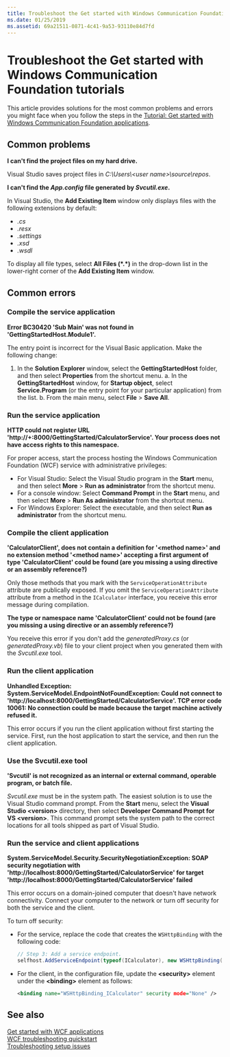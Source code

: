 ```yaml
---
title: Troubleshoot the Get started with Windows Communication Foundation tutorials
ms.date: 01/25/2019
ms.assetid: 69a21511-0871-4c41-9a53-93110e84d7fd
---
```

# Troubleshoot the Get started with Windows Communication Foundation tutorials

This article provides solutions for the most common problems and errors you might face when you follow the steps in the [Tutorial: Get started with Windows Communication Foundation applications](getting-started-tutorial.md). 
  
## Common problems

**I can't find the project files on my hard drive.**

 Visual Studio saves project files in *C:\Users\\&lt;user name&gt;\source\repos*.  

**I can't find the *App.config* file generated by *Svcutil.exe*.**

 In Visual Studio, the **Add Existing Item** window only displays files with the following extensions by default: 

- *.cs* 
- *.resx* 
- *.settings*
- *.xsd* 
- *.wsdl*

To display all file types, select **All Files (\*.\*)** in the drop-down list in the lower-right corner of the **Add Existing Item** window.  
  
## Common errors

### Compile the service application 

**Error BC30420 'Sub Main' was not found in 'GettingStartedHost.Module1'.**

The entry point is incorrect for the Visual Basic application. Make the following change:

   1. In the **Solution Explorer** window, select the **GettingStartedHost** folder, and then select **Properties** from the shortcut menu.
    a. In the **GettingStartedHost** window, for **Startup object**, select **Service.Program** (or the entry point for your particular application) from the list. 
    b. From the main menu, select **File** > **Save All**.

### Run the service application 

**HTTP could not register URL 'http:\//+:8000/GettingStarted/CalculatorService'. Your process does not have access rights to this namespace.** 

 For proper access, start the process hosting the Windows Communication Foundation (WCF) service with administrative privileges:

- For Visual Studio: Select the Visual Studio program in the **Start** menu, and then select **More** > **Run as administrator** from the shortcut menu.
- For a console window: Select **Command Prompt** in the **Start** menu, and then select **More** > **Run As administrator** from the shortcut menu.
- For Windows Explorer: Select the executable, and then select **Run as administrator** from the shortcut menu.

### Compile the client application

**'CalculatorClient', does not contain a definition for '\<method name>' and no extension method '\<method name>' accepting a first argument of type 'CalculatorClient' could be found (are you missing a using directive or an assembly reference?)**  

Only those methods that you mark with the `ServiceOperationAttribute` attribute are publically exposed. If you omit the `ServiceOperationAttribute` attribute from a method in the `ICalculator` interface, you receive this error message during compilation.  

**The type or namespace name 'CalculatorClient' could not be found (are you missing a using directive or an assembly reference?)**

 You receive this error if you don't add the *generatedProxy.cs* (or *generatedProxy.vb*) file to your client project when you generated them with the *Svcutil.exe* tool.  

### Run the client application

**Unhandled Exception: System.ServiceModel.EndpointNotFoundException: Could not connect to 'http:\//localhost:8000/GettingStarted/CalculatorService'. TCP error code 10061: No connection could be made because the target machine actively refused it.**

This error occurs if you run the client application without first starting the service. First, run the host application to start the service, and then run the client application.

### Use the Svcutil.exe tool
   
**'Svcutil' is not recognized as an internal or external command, operable program, or batch file.**

 *Svcutil.exe* must be in the system path. The easiest solution is to use the Visual Studio command prompt. From the **Start** menu, select the **Visual Studio \<version>** directory, then select **Developer Command Prompt for VS \<version>**. This command prompt sets the system path to the correct locations for all tools shipped as part of Visual Studio.  
  
### Run the service and client applications

**System.ServiceModel.Security.SecurityNegotiationException: SOAP security negotiation with 'http:\//localhost:8000/GettingStarted/CalculatorService' for target 'http:\//localhost:8000/GettingStarted/CalculatorService' failed**  

This error occurs on a domain-joined computer that doesn't have network connectivity. Connect your computer to the network or turn off security for both the service and the client. 

To turn off security:

- For the service, replace the code that creates the `WSHttpBinding` with the following code:  
  
    ```csharp
    // Step 3: Add a service endpoint.
    selfhost.AddServiceEndpoint(typeof(ICalculator), new WSHttpBinding(SecurityMode.None), "CalculatorService");  
    ```

- For the client, in the configuration file, update the **\<security>** element under the **\<binding>** element as follows:  
  
    ```xml
    <binding name="WSHttpBinding_ICalculator" security mode="None" />
    ```  

## See also  
 [Get started with WCF applications](getting-started-tutorial.md)  
 [WCF troubleshooting quickstart](wcf-troubleshooting-quickstart.md)  
 [Troubleshooting setup issues](troubleshooting-setup-issues.md)
